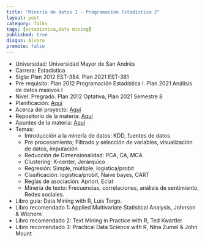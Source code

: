 ```yaml
---
title: "Minería de datos I - Programación Estadística 2"
layout: post
category: Talks
tags: [estadística,data mining]
published: true
disqus: Alvaro
promote: false
---
```


* Universidad: Universidad Mayor de San Andrés
* Carrera: Estadística
* Sigla: Plan 2012 EST-384. Plan 2021 EST-381
* Pre requisito: Plan 2012 Programación Estadística I. Plan 2021 Análisis de datos masivos I
* Nivel: Pregrado. Plan 2012 Optativa, Plan 2021 Semestre 8
* Planificación: [Aquí](https://alvarolimber.github.io/images/est384_II2022.pdf)
* Acerca del proyecto: [Aquí](https://alvarolimber.github.io/MD_umsa/proyecto_umsa.pdf)
* Repositorio de la materia: [Aquí](https://github.com/AlvaroLimber/MD_umsa)
* Apuntes de la materia: [Aquí](https://alvarolimber.github.io//MD_umsa/DataMining/_book/)
* Temas:	
	+ Introducción a la minería de datos: KDD, fuentes de datos
	+ Pre procesamiento; Filtrado y selección de variables, visualización de datos, imputación
	+ Reducción de Dimensionalidad: PCA, CA, MCA
	+ Clustering: K-center, Jerárquico 
	+ Regresión: Simple, múltiple, logística/probit
	+ Clasificación: logística/probit, Naive bayes, CART
	+ Reglas de asociación: Apriori, Eclat
	+ Minería de texto: Frecuencias, correlaciones, análisis de sentimiento, Redes sociales.
* Libro guía: Data Mining with R, Luis Torgo. 
* Libro recomendado 1: Applied Multivariate Statistical Analysis, Johnson & Wichern
* Libro recomendado 2: Text Mining in Practice with R, Ted Kwartler.
* Libro recomendado 3: Practical Data Science with R, Nina Zumel & John Mount
